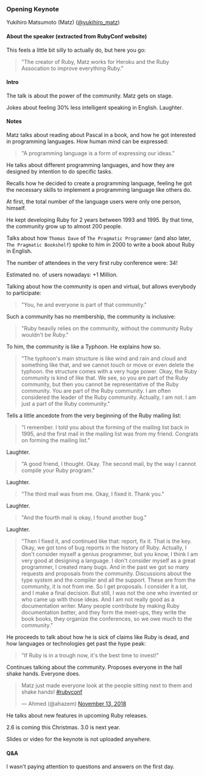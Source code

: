 ### Opening Keynote

Yukihiro Matsumoto (Matz) ([@yukihiro_matz](https://twitter.com/yukihiro_matz))<br />

#### About the speaker (extracted from RubyConf website)

This feels a little bit silly to actually do, but here you go:

> "The creator of Ruby, Matz works for Heroku and the Ruby Assocation to improve everything Ruby."

#### Intro

The talk is about the power of the community. Matz gets on stage.

Jokes about feeling 30% less intelligent speaking in English. Laughter.

#### Notes

Matz talks about reading about Pascal in a book, and how he got interested in programming languages. How human mind can be expressed:

> "A programming language is a form of expressing our ideas."

He talks about different programming languages, and how they are designed by intention to do specific tasks.

Recalls how he decided to create a programming language, feeling he got the necessary skills to implement a programming language like others do.

At first, the total number of the language users were only one person, himself.

He kept developing Ruby for 2 years between 1993 and 1995. By that time, the community grow up to almost 200 people.

Talks about how `Thomas Dave` of `The Pragmatic Programmer` (and also later, `The Pragmatic Bookshelf`) spoke to him in 2000 to write a book about Ruby in English.

The number of attendees in the very first ruby conference were: 34!

Estimated no. of users nowadays: +1 Million.

Talking about how the community is open and virtual, but allows everybody to participate:

> "You, he and everyone is part of that community."

Such a community has no membership, the community is inclusive:

> "Ruby heavily relies on the community, without the community Ruby wouldn't be Ruby."

To him, the community is like a Typhoon. He explains how so.

> "The typhoon's main structure is like wind and rain and cloud and something like that, and we cannot touch or move or even delete the typhoon. the structure comes with a very huge power. Okay, the Ruby community is kind of like that. We see, so you are part of the Ruby community, but then you cannot be representative of the Ruby community. You are part of the Ruby community. I am often considered the leader of the Ruby community. Actually, I am not. I am just a part of the Ruby community."

Tells a little ancedote from the very beginning of the Ruby mailing list:

> "I remember. I told you about the forming of the mailing list back in 1995, and the first mail in the mailing list was from my friend. Congrats on forming the mailing list."

Laughter.

> "A good friend, I thought. Okay. The second mail, by the way I cannot compile your Ruby program."

Laughter.

> "The third mail was from me. Okay, I fixed it. Thank you."

Laughter.

> "And the fourth mail is okay, I found another bug."

Laughter.

> "Then I fixed it, and continued like that: report, fix it. That is the key. Okay, we got tons of bug reports in the history of Ruby. Actually, I don't consider myself a genius programmer, but you know, I think I am very good at designing a language. I don't consider myself as a great programmer, I created many bugs. And in the past we got so many requests and proposals from the community. Discussions about the type system and the compiler and all the support. These are from the community, it is not from me. So I get proposals. I consider it a lot, and I make a final decision. But still, I was not the one who invented or who came up with those ideas. And I am not really good as a documentation writer. Many people contribute by making Ruby documentation better, and they form the meet-ups, they write the book books, they organize the conferences, so we owe much to the community."

He proceeds to talk about how he is sick of claims like Ruby is dead, and how languages or technologies get past the hype peak:

> "If Ruby is in a trough now, it's the best time to invest!"

Continues talking about the community. Proposes everyone in the hall shake hands. Everyone does.

<blockquote class="twitter-tweet" data-lang="en"><p lang="en" dir="ltr">Matz just made everyone look at the people sitting next to them and shake hands! <a href="https://twitter.com/hashtag/rubyconf?src=hash&amp;ref_src=twsrc%5Etfw">#rubyconf</a></p>&mdash; Ahmed (@ahazem) <a href="https://twitter.com/ahazem/status/1062410777712222208?ref_src=twsrc%5Etfw">November 13, 2018</a></blockquote>

He talks about new features in upcoming Ruby releases.

2.6 is coming this Christmas.
3.0 is next year.

Slides or video for the keynote is not uploaded anywhere.

#### Q&A

I wasn't paying attention to questions and answers on the first day.
